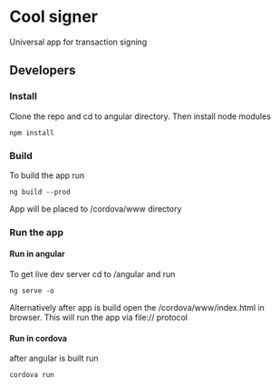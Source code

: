 # Cool signer

Universal app for transaction signing

## Developers

### Install

Clone the repo and cd to angular directory. Then install node modules

`npm install`

### Build

To build the app run

`ng build --prod`

App will be placed to /cordova/www directory

### Run the app

#### Run in angular

To get live dev server cd to /angular and run

`ng serve -o`

Alternatively after app is build open the /cordova/www/index.html in browser. This will run the app via file:// protocol

#### Run in cordova

after angular is built run

`cordova run`